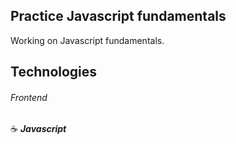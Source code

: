## Practice Javascript fundamentals
Working on Javascript fundamentals.

## Technologies

###### Frontend

:coffee: **_Javascript_**

